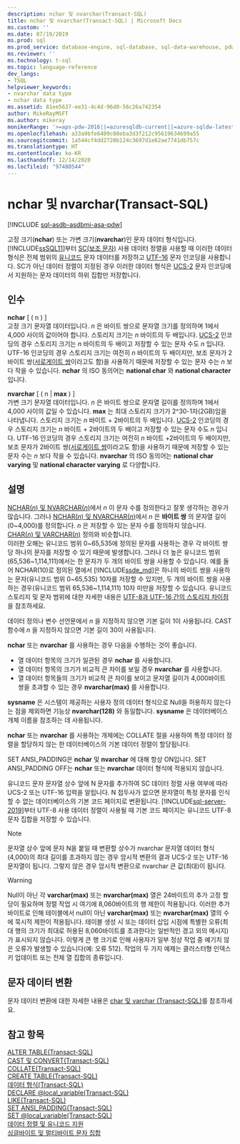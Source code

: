 ```yaml
---
description: nchar 및 nvarchar(Transact-SQL)
title: nchar 및 nvarchar(Transact-SQL) | Microsoft Docs
ms.custom: ''
ms.date: 07/19/2019
ms.prod: sql
ms.prod_service: database-engine, sql-database, sql-data-warehouse, pdw
ms.reviewer: ''
ms.technology: t-sql
ms.topic: language-reference
dev_langs:
- TSQL
helpviewer_keywords:
- nvarchar data type
- nchar data type
ms.assetid: 81ee5637-ee31-4c4d-96d0-56c26a742354
author: MikeRayMSFT
ms.author: mikeray
monikerRange: '>=aps-pdw-2016||=azuresqldb-current||=azure-sqldw-latest||>=sql-server-2016||>=sql-server-linux-2017||=azuresqldb-mi-current'
ms.openlocfilehash: a33a9bfe6409c08eba3d3f212c95619634699a55
ms.sourcegitcommit: 1a544cf4dd2720b124c3697d1e62ae7741db757c
ms.translationtype: HT
ms.contentlocale: ko-KR
ms.lasthandoff: 12/14/2020
ms.locfileid: "97480544"
---
```

# <a name="nchar-and-nvarchar-transact-sql"></a>nchar 및 nvarchar(Transact-SQL)
[!INCLUDE [sql-asdb-asdbmi-asa-pdw](../../includes/applies-to-version/sql-asdb-asdbmi-asa-pdw.md)]

고정 크기(**nchar**) 또는 가변 크기(**nvarchar**)인 문자 데이터 형식입니다. [!INCLUDE[ssSQL11](../../includes/sssql11-md.md)]부터 [SC(보조 문자)](../../relational-databases/collations/collation-and-unicode-support.md#Supplementary_Characters) 사용 데이터 정렬을 사용할 때 이러한 데이터 형식은 전체 범위의 [유니코드](../../relational-databases/collations/collation-and-unicode-support.md#Unicode_Defn) 문자 데이터를 저장하고 [UTF-16](https://www.wikipedia.org/wiki/UTF-16) 문자 인코딩을 사용합니다. SC가 아닌 데이터 정렬이 지정된 경우 이러한 데이터 형식은 [UCS-2](https://www.wikipedia.org/wiki/Universal_Coded_Character_Set#Encoding_forms) 문자 인코딩에서 지원하는 문자 데이터의 하위 집합만 저장합니다.

## <a name="arguments"></a>인수
**nchar** [ ( n ) ]  
고정 크기 문자열 데이터입니다. *n* 은 바이트 쌍으로 문자열 크기를 정의하며 1에서 4,000 사이의 값이어야 합니다. 스토리지 크기는 *n* 바이트의 두 배입니다. [UCS-2](https://www.wikipedia.org/wiki/UTF-16#U+0000_to_U+D7FF_and_U+E000_to_U+FFFF) 인코딩의 경우 스토리지 크기는 *n* 바이트의 두 배이고 저장할 수 있는 문자 수도 *n* 입니다. UTF-16 인코딩의 경우 스토리지 크기는 여전히 *n* 바이트의 두 배이지만, 보조 문자가 2바이트 쌍([서로게이트 쌍](https://www.wikipedia.org/wiki/UTF-16#U+010000_to_U+10FFFF)이라고도 함)을 사용하기 때문에 저장할 수 있는 문자 수는 *n* 보다 작을 수 있습니다. **nchar** 의 ISO 동의어는 **national char** 와 **national character** 입니다.
  
**nvarchar** [ ( n | **max** ) ]  
가변 크기 문자열 데이터입니다. *n* 은 바이트 쌍으로 문자열 길이를 정의하며 1에서 4,000 사이의 값일 수 있습니다. **max** 는 최대 스토리지 크기가 2^30-1자(2GB)임을 나타냅니다. 스토리지 크기는 *n* 바이트 + 2바이트의 두 배입니다. [UCS-2](https://www.wikipedia.org/wiki/UTF-16#U+0000_to_U+D7FF_and_U+E000_to_U+FFFF) 인코딩의 경우 스토리지 크기는 *n* 바이트 + 2바이트의 두 배이고 저장할 수 있는 문자 수도 *n* 입니다. UTF-16 인코딩의 경우 스토리지 크기는 여전히 *n* 바이트 +2바이트의 두 배이지만, 보조 문자가 2바이트 쌍([서로게이트 쌍](https://www.wikipedia.org/wiki/UTF-16#U+010000_to_U+10FFFF)이라고도 함)을 사용하기 때문에 저장할 수 있는 문자 수는 *n* 보다 작을 수 있습니다. **nvarchar** 의 ISO 동의어는 **national char varying** 및 **national character varying** 로 다양합니다.
  
## <a name="remarks"></a>설명  
[NCHAR(*n*) 및 NVARCHAR(*n*)](../../t-sql/data-types/nchar-and-nvarchar-transact-sql.md)에서 *n* 이 문자 수를 정의한다고 잘못 생각하는 경우가 많습니다. 그러나 [NCHAR(*n*) 및 NVARCHAR(*n*)](../../t-sql/data-types/nchar-and-nvarchar-transact-sql.md)에서 *n* 은 **바이트 쌍** 의 문자열 길이(0~4,000)를 정의합니다. *n* 은 저장할 수 있는 문자 수를 정의하지 않습니다. [CHAR(*n*) 및 VARCHAR(*n*)](../../t-sql/data-types/char-and-varchar-transact-sql.md) 정의와 비슷합니다.   
이러한 오해는 유니코드 범위 0~65,535에 정의된 문자를 사용하는 경우 각 바이트 쌍당 하나의 문자를 저장할 수 있기 때문에 발생합니다. 그러나 더 높은 유니코드 범위(65,536~1,114,111)에서는 한 문자가 두 개의 바이트 쌍을 사용할 수 있습니다. 예를 들어 NCHAR(10)로 정의된 열에서 [!INCLUDE[ssde_md](../../includes/ssde_md.md)]은 하나의 바이트 쌍을 사용하는 문자(유니코드 범위 0~65,535) 10자를 저장할 수 있지만, 두 개의 바이트 쌍을 사용하는 경우(유니코드 범위 65,536~1,114,111) 10자 미만을 저장할 수 있습니다. 유니코드 스토리지 및 문자 범위에 대한 자세한 내용은 [UTF-8과 UTF-16 간의 스토리지 차이점](../../relational-databases/collations/collation-and-unicode-support.md#storage_differences)을 참조하세요.     

데이터 정의나 변수 선언문에서 *n* 을 지정하지 않으면 기본 길이 1이 사용됩니다. CAST 함수에 *n* 을 지정하지 않으면 기본 길이 30이 사용됩니다.

**nchar** 또는 **nvarchar** 를 사용하는 경우 다음을 수행하는 것이 좋습니다.
- 열 데이터 항목의 크기가 일관된 경우 **nchar** 를 사용합니다.  
- 열 데이터 항목의 크기가 비교적 큰 차이를 보일 경우 **nvarchar** 를 사용합니다.  
- 열 데이터 항목들의 크기가 비교적 큰 차이를 보이고 문자열 길이가 4,000바이트 쌍을 초과할 수 있는 경우 **nvarchar(max)** 를 사용합니다.  
  
**sysname** 은 시스템이 제공하는 사용자 정의 데이터 형식으로 Null을 허용하지 않는다는 점을 제외하면 기능상 **nvarchar(128)** 와 동일합니다. **sysname** 은 데이터베이스 개체 이름을 참조하는 데 사용됩니다.
  
**nchar** 또는 **nvarchar** 를 사용하는 개체에는 COLLATE 절을 사용하여 특정 데이터 정렬을 할당하지 않는 한 데이터베이스의 기본 데이터 정렬이 할당됩니다.
  
SET ANSI_PADDING은 **nchar** 및 **nvarchar** 에 대해 항상 ON입니다. SET ANSI_PADDING OFF는 **nchar** 또는 **nvarchar** 데이터 형식에 적용되지 않습니다.
  
유니코드 문자 문자열 상수 앞에 N 문자를 추가하여 SC 데이터 정렬 사용 여부에 따라 UCS-2 또는 UTF-16 입력을 알립니다. N 접두사가 없으면 문자열이 특정 문자를 인식할 수 없는 데이터베이스의 기본 코드 페이지로 변환됩니다. [!INCLUDE[sql-server-2019](../../includes/sssqlv15-md.md)]부터 UTF-8 사용 데이터 정렬이 사용될 때 기본 코드 페이지는 유니코드 UTF-8 문자 집합을 저장할 수 있습니다. 
 
> [!NOTE]  
> 문자열 상수 앞에 문자 N을 붙일 때 변환할 상수가 nvarchar 문자열 데이터 형식(4,000)의 최대 길이를 초과하지 않는 경우 암시적 변환의 결과 UCS-2 또는 UTF-16 문자열이 됩니다. 그렇지 않은 경우 암시적 변환으로 nvarchar 큰 값(최대)이 됩니다.
  
> [!WARNING]  
> Null이 아닌 각 **varchar(max)** 또는 **nvarchar(max)** 열은 24바이트의 추가 고정 할당이 필요하며 정렬 작업 시 여기에 8,060바이트의 행 제한이 적용됩니다. 이러한 추가 바이트로 인해 테이블에서 null이 아닌 **varchar(max)** 또는 **nvarchar(max)** 열의 수에 묵시적 제한이 적용됩니다. 테이블 생성 시 또는 데이터 삽입 시점에 특별한 오류(최대 행의 크기가 최대로 허용된 8,060바이트를 초과한다는 일반적인 경고 외의 메시지)가 표시되지 않습니다. 이렇게 큰 행 크기로 인해 사용자가 일부 정상 작업 중 예기치 않은 오류가 발생할 수 있습니다(예: 오류 512).  작업의 두 가지 예제는 클러스터형 인덱스 키 업데이트 또는 전체 열 집합의 종류입니다.
  
## <a name="converting-character-data"></a>문자 데이터 변환  
문자 데이터 변환에 대한 자세한 내용은 [char 및 varchar &#40;Transact-SQL&#41;](../../t-sql/data-types/char-and-varchar-transact-sql.md)를 참조하세요.
  
## <a name="see-also"></a>참고 항목
[ALTER TABLE&#40;Transact-SQL&#41;](../../t-sql/statements/alter-table-transact-sql.md)  
[CAST 및 CONVERT&#40;Transact-SQL&#41;](../../t-sql/functions/cast-and-convert-transact-sql.md)  
[COLLATE&#40;Transact-SQL&#41;](../statements/collations.md)  
[CREATE TABLE&#40;Transact-SQL&#41;](../../t-sql/statements/create-table-transact-sql.md)  
[데이터 형식&#40;Transact-SQL&#41;](../../t-sql/data-types/data-types-transact-sql.md)  
[DECLARE @local_variable&#40;Transact-SQL&#41;](../../t-sql/language-elements/declare-local-variable-transact-sql.md)  
[LIKE&#40;Transact-SQL&#41;](../../t-sql/language-elements/like-transact-sql.md)  
[SET ANSI_PADDING&#40;Transact-SQL&#41;](../../t-sql/statements/set-ansi-padding-transact-sql.md)  
[SET @local_variable&#40;Transact-SQL&#41;](../../t-sql/language-elements/set-local-variable-transact-sql.md)    
[데이터 정렬 및 유니코드 지원](../../relational-databases/collations/collation-and-unicode-support.md)     
[싱글바이트 및 멀티바이트 문자 집합](/cpp/c-runtime-library/single-byte-and-multibyte-character-sets)  
